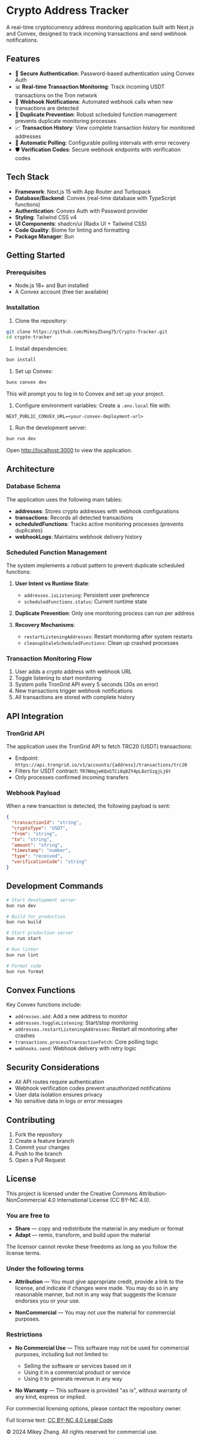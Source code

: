 # Crypto Address Tracker

A real-time cryptocurrency address monitoring application built with Next.js and Convex, designed to track incoming transactions and send webhook notifications.

## Features

- 🔐 **Secure Authentication**: Password-based authentication using Convex Auth
- 📊 **Real-time Transaction Monitoring**: Track incoming USDT transactions on the Tron network
- 🔔 **Webhook Notifications**: Automated webhook calls when new transactions are detected
- 🎯 **Duplicate Prevention**: Robust scheduled function management prevents duplicate monitoring processes
- 📈 **Transaction History**: View complete transaction history for monitored addresses
- 🔄 **Automatic Polling**: Configurable polling intervals with error recovery
- 🛡️ **Verification Codes**: Secure webhook endpoints with verification codes

## Tech Stack

- **Framework**: Next.js 15 with App Router and Turbopack
- **Database/Backend**: Convex (real-time database with TypeScript functions)
- **Authentication**: Convex Auth with Password provider
- **Styling**: Tailwind CSS v4
- **UI Components**: shadcn/ui (Radix UI + Tailwind CSS)
- **Code Quality**: Biome for linting and formatting
- **Package Manager**: Bun

## Getting Started

### Prerequisites

- Node.js 18+ and Bun installed
- A Convex account (free tier available)

### Installation

1. Clone the repository:

```bash
git clone https://github.com/MikeyZhang75/Crypto-Tracker.git
cd crypto-tracker
```

1. Install dependencies:

```bash
bun install
```

1. Set up Convex:

```bash
bunx convex dev
```

This will prompt you to log in to Convex and set up your project.

1. Configure environment variables:
   Create a `.env.local` file with:

```env
NEXT_PUBLIC_CONVEX_URL=<your-convex-deployment-url>
```

1. Run the development server:

```bash
bun run dev
```

Open [http://localhost:3000](http://localhost:3000) to view the application.

## Architecture

### Database Schema

The application uses the following main tables:

- **addresses**: Stores crypto addresses with webhook configurations
- **transactions**: Records all detected transactions
- **scheduledFunctions**: Tracks active monitoring processes (prevents duplicates)
- **webhookLogs**: Maintains webhook delivery history

### Scheduled Function Management

The system implements a robust pattern to prevent duplicate scheduled functions:

1. **User Intent vs Runtime State**:

   - `addresses.isListening`: Persistent user preference
   - `scheduledFunctions.status`: Current runtime state

2. **Duplicate Prevention**: Only one monitoring process can run per address

3. **Recovery Mechanisms**:
   - `restartListeningAddresses`: Restart monitoring after system restarts
   - `cleanupStaleScheduledFunctions`: Clean up crashed processes

### Transaction Monitoring Flow

1. User adds a crypto address with webhook URL
2. Toggle listening to start monitoring
3. System polls TronGrid API every 5 seconds (30s on error)
4. New transactions trigger webhook notifications
5. All transactions are stored with complete history

## API Integration

### TronGrid API

The application uses the TronGrid API to fetch TRC20 (USDT) transactions:

- Endpoint: `https://api.trongrid.io/v1/accounts/{address}/transactions/trc20`
- Filters for USDT contract: `TR7NHqjeKQxGTCi8q8ZY4pL8otSzgjLj6t`
- Only processes confirmed incoming transfers

### Webhook Payload

When a new transaction is detected, the following payload is sent:

```json
{
  "transactionId": "string",
  "cryptoType": "USDT",
  "from": "string",
  "to": "string",
  "amount": "string",
  "timestamp": "number",
  "type": "received",
  "verificationCode": "string"
}
```

## Development Commands

```bash
# Start development server
bun run dev

# Build for production
bun run build

# Start production server
bun run start

# Run linter
bun run lint

# Format code
bun run format
```

## Convex Functions

Key Convex functions include:

- `addresses.add`: Add a new address to monitor
- `addresses.toggleListening`: Start/stop monitoring
- `addresses.restartListeningAddresses`: Restart all monitoring after crashes
- `transactions.processTransactionFetch`: Core polling logic
- `webhooks.send`: Webhook delivery with retry logic

## Security Considerations

- All API routes require authentication
- Webhook verification codes prevent unauthorized notifications
- User data isolation ensures privacy
- No sensitive data in logs or error messages

## Contributing

1. Fork the repository
2. Create a feature branch
3. Commit your changes
4. Push to the branch
5. Open a Pull Request

## License

This project is licensed under the Creative Commons Attribution-NonCommercial 4.0 International License (CC BY-NC 4.0).

### You are free to

- **Share** — copy and redistribute the material in any medium or format
- **Adapt** — remix, transform, and build upon the material

The licensor cannot revoke these freedoms as long as you follow the license terms.

### Under the following terms

- **Attribution** — You must give appropriate credit, provide a link to the license, and indicate if changes were made. You may do so in any reasonable manner, but not in any way that suggests the licensor endorses you or your use.

- **NonCommercial** — You may not use the material for commercial purposes.

### Restrictions

- **No Commercial Use** — This software may not be used for commercial purposes, including but not limited to:

  - Selling the software or services based on it
  - Using it in a commercial product or service
  - Using it to generate revenue in any way

- **No Warranty** — This software is provided "as is", without warranty of any kind, express or implied.

For commercial licensing options, please contact the repository owner.

Full license text: [CC BY-NC 4.0 Legal Code](https://creativecommons.org/licenses/by-nc/4.0/legalcode)

© 2024 Mikey Zhang. All rights reserved for commercial use.
